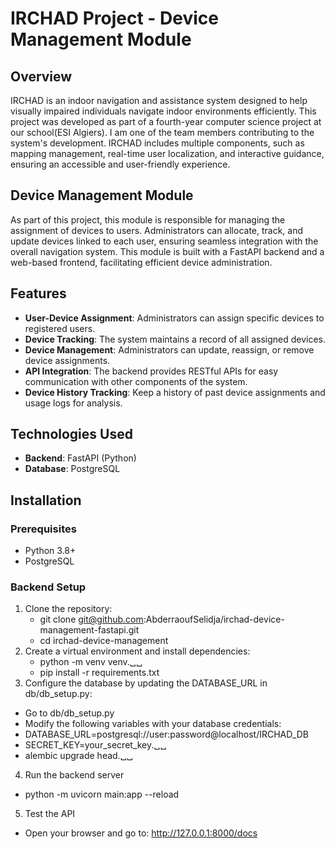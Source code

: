 # IRCHAD Project - Device Management Module  

## Overview  
IRCHAD is an indoor navigation and assistance system designed to help visually impaired individuals navigate indoor environments efficiently. This project was developed as part of a fourth-year computer science project at our school(ESI Algiers). I am one of the team members contributing to the system's development. IRCHAD includes multiple components, such as mapping management, real-time user localization, and interactive guidance, ensuring an accessible and user-friendly experience.  

## Device Management Module  
As part of this project, this module is responsible for managing the assignment of devices to users. Administrators can allocate, track, and update devices linked to each user, ensuring seamless integration with the overall navigation system. This module is built with a FastAPI backend and a web-based frontend, facilitating efficient device administration.  

## Features  
- **User-Device Assignment**: Administrators can assign specific devices to registered users.  
- **Device Tracking**: The system maintains a record of all assigned devices.  
- **Device Management**: Administrators can update, reassign, or remove device assignments.  
- **API Integration**: The backend provides RESTful APIs for easy communication with other components of the system.  
- **Device History Tracking**: Keep a history of past device assignments and usage logs for analysis.

## Technologies Used  
- **Backend**: FastAPI (Python)  
- **Database**: PostgreSQL  

## Installation  

### Prerequisites  
- Python 3.8+  
- PostgreSQL  
### Backend Setup  
1. Clone the repository:  
   - git clone git@github.com:AbderraoufSelidja/irchad-device-management-fastapi.git
   - cd irchad-device-management
2. Create a virtual environment and install dependencies:
   - python -m venv venv.␣␣
   - pip install -r requirements.txt
3. Configure the database by updating the DATABASE_URL in db/db_setup.py:
  - Go to db/db_setup.py
  - Modify the following variables with your database credentials:
   - DATABASE_URL=postgresql://user:password@localhost/IRCHAD_DB
   - SECRET_KEY=your_secret_key.␣␣
   - alembic upgrade head.␣␣
4. Run the backend server
  - python -m uvicorn main:app --reload
5. Test the API
  - Open your browser and go to: http://127.0.0.1:8000/docs
